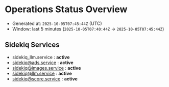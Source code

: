 # Operations Status Overview

- Generated at: `2025-10-05T07:45:44Z` (UTC)
- Window: last 5 minutes (`2025-10-05T07:40:44Z` → `2025-10-05T07:45:44Z`)

## Sidekiq Services
- sidekiq_llm.service : **active**
- sidekiq@ads.service : **active**
- sidekiq@images.service : **active**
- sidekiq@llm.service : **active**
- sidekiq@score.service : **active**


